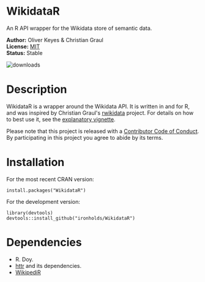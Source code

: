WikidataR
=========

An R API wrapper for the Wikidata store of semantic data.

__Author:__ Oliver Keyes & Christian Graul<br/> 
__License:__ [MIT](http://opensource.org/licenses/MIT)<br/>
__Status:__ Stable

![downloads](http://cranlogs.r-pkg.org/badges/grand-total/WikidataR)

Description
======
WikidataR is a wrapper around the Wikidata API. It is written in and for R, and was inspired by Christian Graul's
[rwikidata](https://github.com/chgrl/rwikidata) project. For details on how to best use it, see the [explanatory
vignette](https://cran.r-project.org/web/packages/WikidataR/vignettes/Introduction.html).

Please note that this project is released with a [Contributor Code of Conduct](CONDUCT.md). By participating in this project you agree to abide by its terms.

Installation
======

For the most recent CRAN version:

    install.packages("WikidataR")
    
For the development version:

    library(devtools)
    devtools::install_github("ironholds/WikidataR")
    
Dependencies
======
* R. Doy.
* [httr](https://cran.r-project.org/package=httr) and its dependencies.
* [WikipediR](https://cran.r-project.org/package=WikipediR)